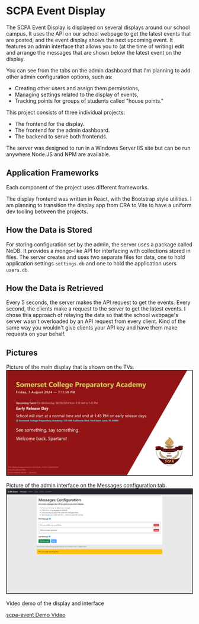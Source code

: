 # SCPA Event Display

The SCPA Event Display is displayed on several displays around our school campus. It uses the API on our school webpage to get the latest events that are posted, and the event display shows the next upcoming event. It features an admin interface that allows you to (at the time of writing) edit and arrange the messages that are shown below the latest event on the display.

You can see from the tabs on the admin dashboard that I'm planning to add other admin configuration options, such as:
* Creating other users and assign them permissions,
* Managing settings related to the display of events,
* Tracking points for groups of students called "house points."

This project consists of three individual projects:
* The frontend for the display.
* The frontend for the admin dashboard.
* The backend to serve both frontends.

The server was designed to run in a Windows Server IIS site but can be run anywhere Node.JS and NPM are available.

## Application Frameworks

Each component of the project uses different frameworks.

The display frontend was written in React, with the Bootstrap style utilities. I am planning to transition the display app from CRA to Vite to have a uniform dev tooling between the projects.

## How the Data is Stored

For storing configuration set by the admin, the server uses a package called NeDB. It provides a mongo-like API for interfacing with collections stored in files.
The server creates and uses two separate files for data, one to hold application settings `settings.db` and one to hold the application users `users.db`.

## How the Data is Retrieved

Every 5 seconds, the server makes the API request to get the events. Every second, the clients make a request to the server to get the latest events.
I chose this approach of relaying the data so that the school webpage's server wasn't overloaded by an API request from every client. Kind of the same way
you wouldn't give clients your API key and have them make requests on your behalf.

## Pictures
Picture of the main display that is shown on the TVs.
![Picture of the display](https://github.com/larryr1/larryr1.github.io/blob/main/projects/scpa-event/scpa-event-main.png?raw=true)

Picture of the admin interface on the Messages configuration tab.
![Pictures of the admin interface](https://github.com/larryr1/larryr1.github.io/blob/main/projects/scpa-event/scpa-event-messages.png?raw=true)

Video demo of the display and interface

[scpa-event Demo Video](https://larryr1.github.io/projects/scpa-event/scpa-event-demo.mp4)
